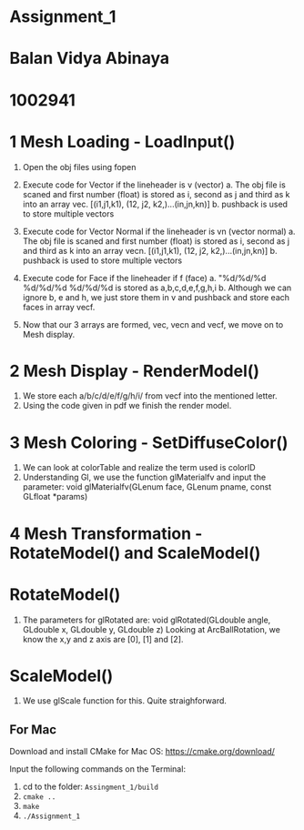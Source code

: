 # Assignment_1
# Balan Vidya Abinaya
# 1002941

# 1 Mesh Loading - LoadInput()
1. Open the obj files using fopen

2. Execute code for Vector if the lineheader is v (vector)
    a. The obj file is scaned and first number (float) is stored as i,
    second as j and third as k into an array vec. [(i1,j1,k1), (12, j2, k2,)...(in,jn,kn)]
    b. pushback is used to store multiple vectors
    
3. Execute code for Vector Normal if the lineheader is vn (vector normal)
    a. The obj file is scaned and first number (float) is stored as i,
    second as j and third as k into an array vecn. [(i1,j1,k1), (12, j2, k2,)...(in,jn,kn)]
    b. pushback is used to store multiple vectors
    
4. Execute code for Face if the lineheader if f (face)
    a. "%d/%d/%d %d/%d/%d %d/%d/%d is stored as a,b,c,d,e,f,g,h,i
    b. Although we can ignore b, e and h, we just store them in v and pushback and store each faces in array vecf.
5. Now that our 3 arrays are formed, vec, vecn and vecf, we move on to Mesh display.

# 2 Mesh Display - RenderModel()
1. We store each a/b/c/d/e/f/g/h/i/ from vecf into the mentioned letter.
2. Using the code given in pdf we finish the render model.

# 3 Mesh Coloring - SetDiffuseColor()
1. We can look at colorTable and realize the term used is colorID
2. Understanding Gl, we use the function glMaterialfv and input the parameter:
void glMaterialfv(GLenum face, GLenum pname, const GLfloat *params)

# 4 Mesh Transformation - RotateModel() and ScaleModel()
# RotateModel()
1. The parameters for glRotated are:
void glRotated(GLdouble angle, GLdouble x, GLdouble y, GLdouble z)
Looking at ArcBallRotation, we know the x,y and z axis are [0], [1] and [2].
# ScaleModel()
1. We use glScale function for this. Quite straighforward.




## For Mac

Download and install CMake for Mac OS: https://cmake.org/download/

Input the following commands on the Terminal: 
1. cd to the folder: `Assingment_1/build`
2. `cmake ..`
3. `make`
4. `./Assignment_1`
